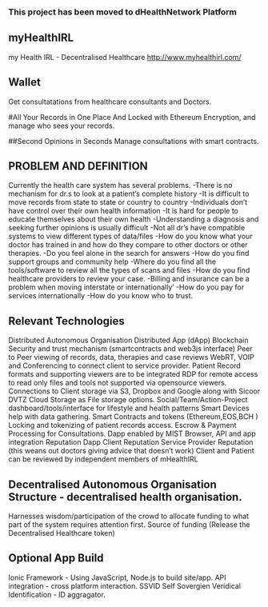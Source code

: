 
### This project has been moved to dHealthNetwork Platform
## myHealthIRL
my Health IRL  - Decentralised Healthcare
http://www.myhealthirl.com/

## Wallet
Get consultatations from healthcare consultants and Doctors.

#All Your Records in One Place
And Locked with Ethereum Encryption, and manage who sees your records.

##Second Opinions in Seconds
Manage consultations with smart contracts.


## PROBLEM AND DEFINITION
Currently the health care system has several problems.
-There is no mechanism for dr.s to look at a patient’s complete history
-It is difficult to move records from state to state or country to country
-Individuals don’t have control over their own health information
-It is hard for people to educate themselves about their own health
-Understanding a diagnosis and seeking further opinions is usually difficult
-Not all dr’s  have compatible systems to view different types of data/files
-How do you know what your doctor has trained in and how do they compare to other doctors or other therapies.
-Do you feel alone in the search for answers
-How do you find support groups and community help
-Where do you find all the tools/software to review all the types of scans and files
-How do you find healthcare providers to review your case. 
-Billing and insurance can be a problem when moving interstate or internationally’
-How do you pay for services internationally
-How do you know who to trust.

## Relevant Technologies
Distributed Autonomous Organisation
Distributed App (dApp)
Blockchain Security and trust mechanism (smartcontracts and web3js interface)
Peer to Peer viewing of records, data, therapies and case reviews
WebRT, VOIP and Conferencing to connect client to service provider.
Patient Record formats and supporting viewers are to be integrated
RDP for remote access to read only files and tools not supported via opensource viewers.
Connections to Client storage via S3, Dropbox and Google along with Sicoor DVTZ Cloud Storage as File storage options.
Social/Team/Action-Project dashboard/tools/interface for lifestyle and health patterns
Smart Devices help with data gathering.
Smart Contracts and tokens (Ethereum,EOS,BCH )
  Locking and tokenizing of patient records access.
  Escrow & Payment Processing for Consultations.
  Dapp enabled by MIST Browser, API and app integration
  Reputation Dapp
    Client Reputation
    Service Provider Reputation (this weans out doctors giving advice that doesn’t work)
    Client and Patient can be reviewed by independent members of mHealthIRL 

## Decentralised Autonomous Organisation Structure - decentralised health organisation.
Harnesses wisdom/participation of the crowd to allocate funding to what part of the system requires attention first.
Source of funding (Release the Decentralised Healthcare token)

## Optional App Build
  Ionic Framework - Using JavaScript, Node.js to build site/app.
  API integration - cross platform interaction.
SSVID Self Sovergien Veridical Identification - ID aggragator.

